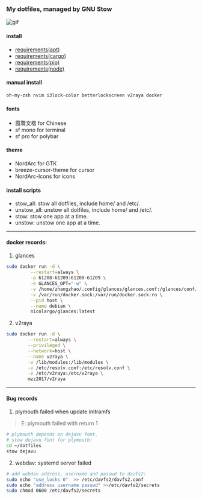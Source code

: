 ### My dotfiles, managed by GNU Stow

![gif](https://thumbs.gfycat.com/AlarmingCoordinatedEarwig-max-1mb.gif)

#### install
- [requirements(apt)](requirements.apt)
- [requirements(cargo)](requirements.cargo)
- [requirements(pip)](requirements.pip)
- [requirements(node)](requirements.node)

#### manual install
```bash
oh-my-zsh nvim i3lock-color betterlockscreen v2raya docker
```

#### fonts
- 霞鹜文楷 for Chinese
- sf mono for terminal
- sf pro for polybar

#### theme
- NordArc for GTK
- breeze-cursor-theme for cursor
- NordArc-Icons for icons

#### install scripts
- stow_all: stow all dotfiles, include home/ and /etc/.
- unstow_all: unstow all dotfiles, include home/ and /etc/.
- stow: stow one app at a time.
- unstow: unstow one app at a time.

---

#### **docker records:**

1. glances
```bash
sudo docker run -d \
         --restart=always \
         -p 61208-61209:61208-61209 \
         -e GLANCES_OPT="-w" \
         -v /home/zhangzhao/.config/glances/glances.conf:/glances/conf/glances.conf \
         -v /var/run/docker.sock:/var/run/docker.sock:ro \
         --pid host \
         --name debian \
         nicolargo/glances:latest
```

2. v2raya
```bash
sudo docker run -d \
        --restart=always \
        --privileged \
        --network=host \
        --name v2raya \
        -v /lib/modules:/lib/modules \
        -v /etc/resolv.conf:/etc/resolv.conf \
        -v /etc/v2raya:/etc/v2raya \
        mzz2017/v2raya
```

---

#### **Bug records**

1. plymouth failed when update initramfs

> E: plymouth failed with return 1

```bash
# plymouth depends on dejavu font.
# stow dejavu font for plymouth:
cd ~/dotfiles
stow dejavu
```

2. webdav: systemd server failed

```bash
# add webdav address, username and passwd to davfs2:
sudo echo "use_locks 0"  >> /etc/davfs2/davfs2.conf
sudo echo "address username passwd" >>/etc/davfs2/secrets
sudo chmod 0600 /etc/davfs2/secrets
```
